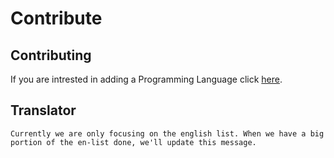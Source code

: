 # Contribute

## Contributing
If you are intrested in adding a Programming Language click [here](https://github.com/Maniacxxx/programming-language-list/blob/main/Language-Criteria.md).


## Translator
`Currently we are only focusing on the english list. When we have a big portion of the en-list done, we'll update this message.`
